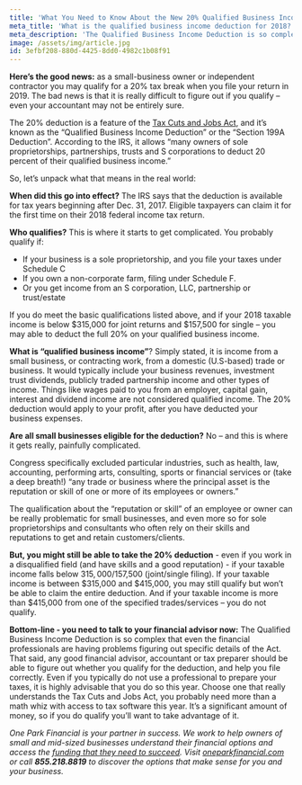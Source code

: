```yaml
---
title: 'What You Need to Know About the New 20% Qualified Business Income Deduction'
meta_title: 'What is the qualified business income deduction for 2018?'
meta_description: 'The Qualified Business Income Deduction is so complex that even the financial professionals are having problems figuring out specific details of the Act. Learn more here!'
image: /assets/img/article.jpg
id: 3efbf208-880d-4425-8dd0-4982c1b08f91
---
```

**Here’s the good news:** as a small-business owner or independent contractor you may qualify for a 20% tax break when you file your return in 2019. The bad news is that it is really difficult to figure out if you qualify – even your accountant may not be entirely sure.

The 20% deduction is a feature of the [Tax Cuts and Jobs Act]( https://www.congress.gov/bill/115th-congress/house-bill/1), and it’s known as the “Qualified Business Income Deduction” or the “Section 199A Deduction”. According to the IRS, it allows “many owners of sole proprietorships, partnerships, trusts and S corporations to deduct 20 percent of their qualified business income.”

So, let’s unpack what that means in the real world:

**When did this go into effect?** The IRS says that the deduction is available for tax years beginning after Dec. 31, 2017. Eligible taxpayers can claim it for the first time on their 2018 federal income tax return.

**Who qualifies?** This is where it starts to get complicated. You probably qualify if:

- If your business is a sole proprietorship, and you file your taxes under Schedule C
- If you own a non-corporate farm, filing under Schedule F.
- Or you get income from an S corporation, LLC, partnership or trust/estate

If you do meet the basic qualifications listed above, and if your 2018 taxable income is below $315,000 for joint returns and $157,500 for single – you may able to deduct the full 20% on your qualified business income.

**What is “qualified business income”**? Simply stated, it is income from a small business, or contracting work, from a domestic (U.S-based) trade or business. It would typically include your business revenues, investment trust dividends, publicly traded partnership income and other types of income.  Things like wages paid to you from an employer, capital gain, interest and dividend income are not considered qualified income.  The 20% deduction would apply to your profit, after you have deducted your business expenses.

**Are all small businesses eligible for the deduction?** No – and this is where it gets really, painfully complicated. 

Congress specifically excluded particular industries, such as health, law, accounting, performing arts, consulting, sports or financial services or (take a deep breath!) “any trade or business where the principal asset is the reputation or skill of one or more of its employees or owners.”

The qualification about the “reputation or skill” of an employee or owner can be really problematic for small businesses, and even more so for sole proprietorships and consultants who often rely on their skills and reputations to get and retain customers/clients.

**But, you might still be able to take the 20% deduction** - even if you work in a disqualified field (and have skills and a good reputation) - if your taxable income falls below $315,000/$157,500 (joint/single filing). 
If your taxable income is between $315,000 and $415,000, you may still qualify but won’t be able to claim the entire deduction. And if your taxable income is more than $415,000 from one of the specified trades/services – you do not qualify. 

**Bottom-line - you need to talk to your financial advisor now:** The Qualified Business Income Deduction is so complex that even the financial professionals are having problems figuring out specific details of the Act. That said, any good financial advisor, accountant or tax preparer should be able to figure out whether you qualify for the deduction, and help you file correctly. Even if you typically do not use a professional to prepare your taxes, it is highly advisable that you do so this year. 
Choose one that really understands the Tax Cuts and Jobs Act, you probably need more than a math whiz with access to tax software this year. It’s a significant amount of money, so if you do qualify you’ll want to take advantage of it. 

*One Park Financial is your partner in success. We work to help owners of small and mid-sized businesses understand their financial options and access the [funding that they need to succeed](https://www.oneparkfinancial.com/pre-qualification). Visit [oneparkfinancial.com]( https://www.oneparkfinancial.com/) or call **855.218.8819** to discover the options that make sense for you and your business.*